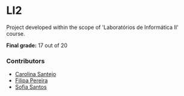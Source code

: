 # LI2

Project developed within the scope of 'Laboratórios de Informática II' course.

**Final grade:** 17 out of 20

### Contributors
* [Carolina Santejo](https://github.com/CarolinaSantejo)
* [Filipa Pereira](https://github.com/FilipaPereira00)
* [Sofia Santos](https://github.com/RisingFisan)
